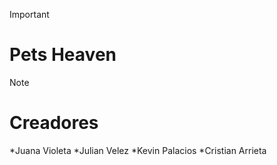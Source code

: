 >[!IMPORTANT]
> # Pets Heaven

>[!NOTE]
> # Creadores
> *Juana Violeta 
> *Julian Velez 
> *Kevin Palacios 
> *Cristian Arrieta
